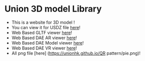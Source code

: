 # Union 3D model Library
- This is a website for 3D model !
- You can view it for USDZ file [here](USDZ_Viewer_Final.html)!
- Web Based GLTF viewer [here](GLTF_Viewer_Final.html)!
- Web Based DAE AR viewer [here](Dae_Viewer.html)!
- Web Based DAE Model viewer [here](Dae_Viewer_model_viewer.html)!
- Web Based DAE VR viewer [here](Dae_Viewer_VR.html)!
- All png file [here] (https://unionhk.github.io/QR pattern/pie.png)!
